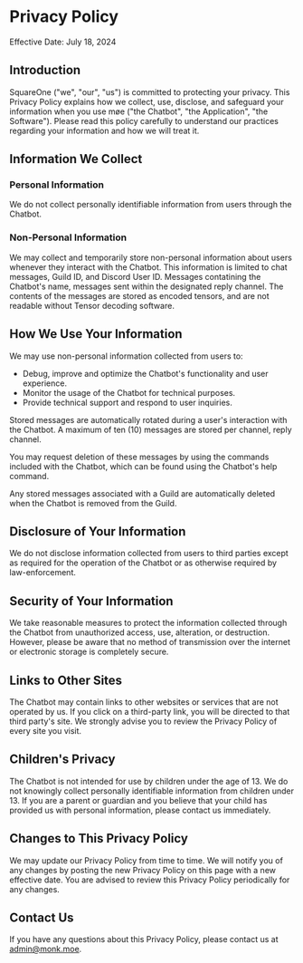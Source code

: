 # Privacy Policy

Effective Date: July 18, 2024

## Introduction

SquareOne ("we", "our", "us") is committed to protecting your privacy. This Privacy Policy explains how we collect, use, disclose, and safeguard your information when you use møe ("the Chatbot", "the Application", "the Software"). Please read this policy carefully to understand our practices regarding your information and how we will treat it.

## Information We Collect

### Personal Information

We do not collect personally identifiable information from users through the Chatbot.

### Non-Personal Information

We may collect and temporarily store non-personal information about users whenever they interact with the Chatbot. This information is limited to chat messages, Guild ID, and Discord User ID. Messages contatining the Chatbot's name, messages sent within the designated reply channel. The contents of the messages are stored as encoded tensors, and are not readable without Tensor decoding software.

## How We Use Your Information

We may use non-personal information collected from users to:

- Debug, improve and optimize the Chatbot's functionality and user experience.
- Monitor the usage of the Chatbot for technical purposes.
- Provide technical support and respond to user inquiries.

Stored messages are automatically rotated during a user's interaction with the Chatbot. A maximum of ten (10) messages are stored per channel, reply channel.

You may request deletion of these messages by using the commands included with the Chatbot, which can be found using the Chatbot's help command.

Any stored messages associated with a Guild are automatically deleted when the Chatbot is removed from the Guild.

## Disclosure of Your Information

We do not disclose information collected from users to third parties except as required for the operation of the Chatbot or as otherwise required by law-enforcement.

## Security of Your Information

We take reasonable measures to protect the information collected through the Chatbot from unauthorized access, use, alteration, or destruction. However, please be aware that no method of transmission over the internet or electronic storage is completely secure.

## Links to Other Sites

The Chatbot may contain links to other websites or services that are not operated by us. If you click on a third-party link, you will be directed to that third party's site. We strongly advise you to review the Privacy Policy of every site you visit.

## Children's Privacy

The Chatbot is not intended for use by children under the age of 13. We do not knowingly collect personally identifiable information from children under 13. If you are a parent or guardian and you believe that your child has provided us with personal information, please contact us immediately.

## Changes to This Privacy Policy

We may update our Privacy Policy from time to time. We will notify you of any changes by posting the new Privacy Policy on this page with a new effective date. You are advised to review this Privacy Policy periodically for any changes.

## Contact Us

If you have any questions about this Privacy Policy, please contact us at admin@monk.moe.
